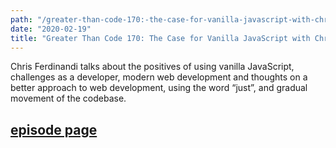 ```yaml
---
path: "/greater-than-code-170:-the-case-for-vanilla-javascript-with-chris-ferdinandi"
date: "2020-02-19"
title: "Greater Than Code 170: The Case for Vanilla JavaScript with Chris Ferdinandi"
---
```


Chris Ferdinandi talks about the positives of using vanilla JavaScript, challenges as a developer, modern web development and thoughts on a better approach to web development, using the word “just”, and gradual movement of the codebase.

## [episode page](https://www.greaterthancode.com/the-case-for-vanilla-javascript)